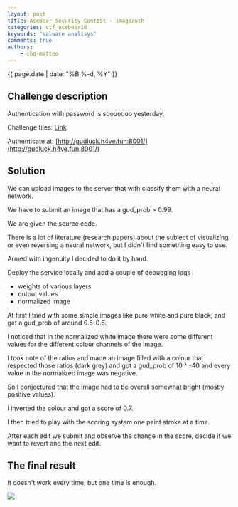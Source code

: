 ```yaml
---
layout: post
title: AceBear Security Contest - imageauth
categories: ctf_acebear18
keywords: "malware analisys"
comments: true
authors:
    - chq-matteo
---
```


{{ page.date | date: "%B %-d, %Y" }}

## Challenge description

Authentication with password is sooooooo yesterday.

Challenge files: [Link](https://drive.google.com/open?id=1jn_dbPceBITjBePxVG4TVI2c7Lj-3jiO)

Authenticate at: [http://gudluck.h4ve.fun:8001/](http://gudluck.h4ve.fun:8001/)

## Solution

We can upload images to the server that with classify them with a neural network.

We have to submit an image that has a gud_prob > 0.99.

We are given the source code.

There is a lot of literature (research papers) about the subject of visualizing or even reversing a neural network, but I didn't find something easy to use.

Armed with ingenuity I decided to do it by hand.

Deploy the service locally and add a couple of debugging logs
- weights of various layers
- output values
- normalized image

At first I tried with some simple images like pure white and pure black, and get a gud_prob of around 0.5-0.6.

I noticed that in the normalized white image there were some different values for the different colour channels of the image.

I took note of the ratios and made an image filled with a colour that respected those ratios (dark grey) and got a gud_prob of 10 ^ -40 and every value in the normalized image was negative.

So I conjectured that the image had to be overall somewhat bright (mostly positive values).

I inverted the colour and got a score of 0.7.

I then tried to play with the scoring system one paint stroke at a time.

After each edit we submit and observe the change in the score, decide if we want to revert and the next edit.

## The final result

It doesn't work every time, but one time is enough.

<img class="img-responsive" src="{{ site-url }}/assets/acebear/black.png">
